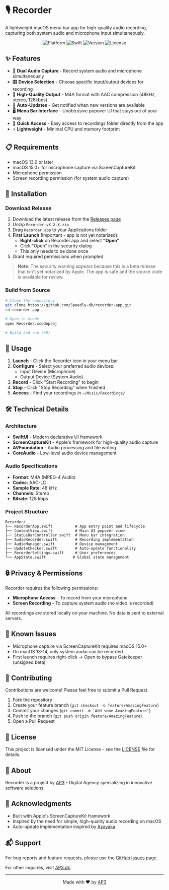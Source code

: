 # 🎙️ Recorder

A lightweight macOS menu bar app for high-quality audio recording, capturing both system audio and microphone input simultaneously.

<p align="center">
  <img src="https://img.shields.io/badge/Platform-macOS%2013.0%2B-blue" alt="Platform">
  <img src="https://img.shields.io/badge/Swift-5.0-orange" alt="Swift">
  <img src="https://img.shields.io/github/v/release/Speedly-dk/recorder-app?include_prereleases&label=Version" alt="Version">
  <img src="https://img.shields.io/badge/License-MIT-green" alt="License">
</p>

## ✨ Features

- 🎵 **Dual Audio Capture** - Record system audio and microphone simultaneously
- 🎛️ **Device Selection** - Choose specific input/output devices for recording
- 💾 **High-Quality Output** - M4A format with AAC compression (48kHz, stereo, 128kbps)
- 🔄 **Auto-Updates** - Get notified when new versions are available
- 🖥️ **Menu Bar Interface** - Unobtrusive popover UI that stays out of your way
- 📁 **Quick Access** - Easy access to recordings folder directly from the app
- ⚡ **Lightweight** - Minimal CPU and memory footprint

## 📋 Requirements

- macOS 13.0 or later
- macOS 15.0+ for microphone capture via ScreenCaptureKit
- Microphone permission
- Screen recording permission (for system audio capture)

## 🚀 Installation

### Download Release

1. Download the latest release from the [Releases page](https://github.com/Speedly-dk/recorder-app/releases)
2. Unzip `Recorder-vX.X.X.zip`
3. Drag `Recorder.app` to your Applications folder
4. **First Launch** (Important - app is not yet notarized):
   - **Right-click** on Recorder.app and select **"Open"**
   - Click "Open" in the security dialog
   - This only needs to be done once
5. Grant required permissions when prompted

> **Note**: The security warning appears because this is a beta release that isn't yet notarized by Apple. The app is safe and the source code is available for review.

### Build from Source

```bash
# Clone the repository
git clone https://github.com/Speedly-dk/recorder-app.git
cd recorder-app

# Open in Xcode
open Recorder.xcodeproj

# Build and run (⌘R)
```

## 🎯 Usage

1. **Launch** - Click the Recorder icon in your menu bar
2. **Configure** - Select your preferred audio devices:
   - Input Device (Microphone)
   - Output Device (System Audio)
3. **Record** - Click "Start Recording" to begin
4. **Stop** - Click "Stop Recording" when finished
5. **Access** - Find your recordings in `~/Music/Recordings/`

## 🛠️ Technical Details

### Architecture

- **SwiftUI** - Modern declarative UI framework
- **ScreenCaptureKit** - Apple's framework for high-quality audio capture
- **AVFoundation** - Audio processing and file writing
- **CoreAudio** - Low-level audio device management

### Audio Specifications

- **Format**: M4A (MPEG-4 Audio)
- **Codec**: AAC-LC
- **Sample Rate**: 48 kHz
- **Channels**: Stereo
- **Bitrate**: 128 kbps

### Project Structure

```
Recorder/
├── RecorderApp.swift          # App entry point and lifecycle
├── ContentView.swift          # Main UI popover view
├── StatusBarController.swift  # Menu bar integration
├── AudioRecorder.swift        # Recording implementation
├── AudioManager.swift         # Device management
├── UpdateChecker.swift        # Auto-update functionality
├── RecorderSettings.swift     # User preferences
└── AppState.swift            # Global state management
```

## 🔒 Privacy & Permissions

Recorder requires the following permissions:
- **Microphone Access** - To record from your microphone
- **Screen Recording** - To capture system audio (no video is recorded)

All recordings are stored locally on your machine. No data is sent to external servers.

## 🐛 Known Issues

- Microphone capture via ScreenCaptureKit requires macOS 15.0+
- On macOS 13-14, only system audio can be recorded
- First launch requires right-click → Open to bypass Gatekeeper (unsigned beta)

## 🤝 Contributing

Contributions are welcome! Please feel free to submit a Pull Request.

1. Fork the repository
2. Create your feature branch (`git checkout -b feature/AmazingFeature`)
3. Commit your changes (`git commit -m 'Add some AmazingFeature'`)
4. Push to the branch (`git push origin feature/AmazingFeature`)
5. Open a Pull Request

## 📝 License

This project is licensed under the MIT License - see the [LICENSE](LICENSE) file for details.

## 🏢 About

Recorder is a project by [AP3](https://ap3.dk) - Digital Agency specializing in innovative software solutions.

## 🙏 Acknowledgments

- Built with Apple's ScreenCaptureKit framework
- Inspired by the need for simple, high-quality audio recording on macOS
- Auto-update implementation inspired by [Azayaka](https://github.com/Mnpn/Azayaka)

## 📬 Support

For bug reports and feature requests, please use the [GitHub Issues](https://github.com/Speedly-dk/recorder-app/issues) page.

For other inquiries, visit [AP3.dk](https://ap3.dk).

---

<p align="center">
  Made with ❤️ by <a href="https://ap3.dk">AP3</a>
</p>